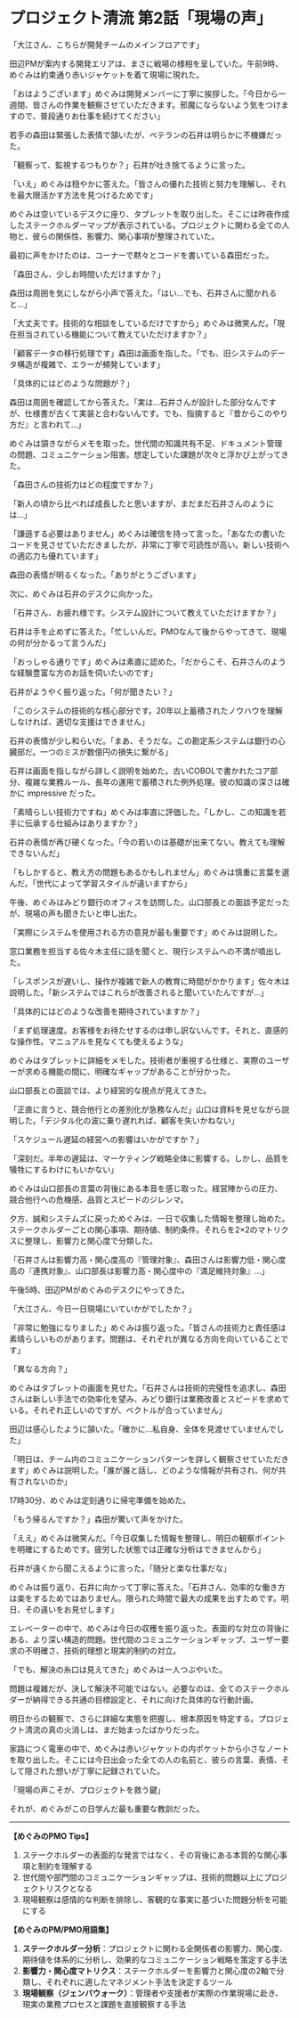 # プロジェクト清流 第2話「現場の声」

「大江さん、こちらが開発チームのメインフロアです」

田辺PMが案内する開発エリアは、まさに戦場の様相を呈していた。午前9時、めぐみは約束通り赤いジャケットを着て現場に現れた。

「おはようございます」めぐみは開発メンバーに丁寧に挨拶した。「今日から一週間、皆さんの作業を観察させていただきます。邪魔にならないよう気をつけますので、普段通りお仕事を続けてください」

若手の森田は緊張した表情で頷いたが、ベテランの石井は明らかに不機嫌だった。

「観察って、監視するつもりか？」石井が吐き捨てるように言った。

「いえ」めぐみは穏やかに答えた。「皆さんの優れた技術と努力を理解し、それを最大限活かす方法を見つけるためです」

めぐみは空いているデスクに座り、タブレットを取り出した。そこには昨夜作成したステークホルダーマップが表示されている。プロジェクトに関わる全ての人物と、彼らの関係性、影響力、関心事項が整理されていた。

最初に声をかけたのは、コーナーで黙々とコードを書いている森田だった。

「森田さん、少しお時間いただけますか？」

森田は周囲を気にしながら小声で答えた。「はい...でも、石井さんに聞かれると...」

「大丈夫です。技術的な相談をしているだけですから」めぐみは微笑んだ。「現在担当されている機能について教えていただけますか？」

「顧客データの移行処理です」森田は画面を指した。「でも、旧システムのデータ構造が複雑で、エラーが頻発しています」

「具体的にはどのような問題が？」

森田は周囲を確認してから答えた。「実は...石井さんが設計した部分なんですが、仕様書が古くて実装と合わないんです。でも、指摘すると『昔からこのやり方だ』と言われて...」

めぐみは頷きながらメモを取った。世代間の知識共有不足、ドキュメント管理の問題、コミュニケーション阻害。想定していた課題が次々と浮かび上がってきた。

「森田さんの技術力はどの程度ですか？」

「新人の頃から比べれば成長したと思いますが、まだまだ石井さんのようには...」

「謙遜する必要はありません」めぐみは確信を持って言った。「あなたの書いたコードを見させていただきましたが、非常に丁寧で可読性が高い。新しい技術への適応力も優れています」

森田の表情が明るくなった。「ありがとうございます」

次に、めぐみは石井のデスクに向かった。

「石井さん、お疲れ様です。システム設計について教えていただけますか？」

石井は手を止めずに答えた。「忙しいんだ。PMOなんて後からやってきて、現場の何が分かるって言うんだ」

「おっしゃる通りです」めぐみは素直に認めた。「だからこそ、石井さんのような経験豊富な方のお話を伺いたいのです」

石井がようやく振り返った。「何が聞きたい？」

「このシステムの技術的な核心部分です。20年以上蓄積されたノウハウを理解しなければ、適切な支援はできません」

石井の表情が少し和らいだ。「まあ、そうだな。この勘定系システムは銀行の心臓部だ。一つのミスが数億円の損失に繋がる」

石井は画面を指しながら詳しく説明を始めた。古いCOBOLで書かれたコア部分、複雑な業務ルール、長年の運用で蓄積された例外処理。彼の知識の深さは確かに impressive だった。

「素晴らしい技術力ですね」めぐみは率直に評価した。「しかし、この知識を若手に伝承する仕組みはありますか？」

石井の表情が再び硬くなった。「今の若いのは基礎が出来てない。教えても理解できないんだ」

「もしかすると、教え方の問題もあるかもしれません」めぐみは慎重に言葉を選んだ。「世代によって学習スタイルが違いますから」

午後、めぐみはみどり銀行のオフィスを訪問した。山口部長との面談予定だったが、現場の声も聞きたいと申し出た。

「実際にシステムを使用される方の意見が最も重要です」めぐみは説明した。

窓口業務を担当する佐々木主任に話を聞くと、現行システムへの不満が噴出した。

「レスポンスが遅いし、操作が複雑で新人の教育に時間がかかります」佐々木は説明した。「新システムではこれらが改善されると聞いていたんですが...」

「具体的にはどのような改善を期待されていますか？」

「まず処理速度。お客様をお待たせするのは申し訳ないんです。それと、直感的な操作性。マニュアルを見なくても使えるような」

めぐみはタブレットに詳細をメモした。技術者が重視する仕様と、実際のユーザーが求める機能の間に、明確なギャップがあることが分かった。

山口部長との面談では、より経営的な視点が見えてきた。

「正直に言うと、競合他行との差別化が急務なんだ」山口は資料を見せながら説明した。「デジタル化の波に乗り遅れれば、顧客を失いかねない」

「スケジュール遅延の経営への影響はいかがですか？」

「深刻だ。半年の遅延は、マーケティング戦略全体に影響する。しかし、品質を犠牲にするわけにもいかない」

めぐみは山口部長の言葉の背後にある本音を感じ取った。経営陣からの圧力、競合他行への危機感、品質とスピードのジレンマ。

夕方、誠和システムズに戻っためぐみは、一日で収集した情報を整理し始めた。ステークホルダーごとの関心事項、期待値、制約条件。それらを2×2のマトリクスに整理し、影響力と関心度で分類した。

「石井さんは影響力高・関心度高の『管理対象』、森田さんは影響力低・関心度高の『連携対象』、山口部長は影響力高・関心度中の『満足維持対象』...」

午後5時、田辺PMがめぐみのデスクにやってきた。

「大江さん、今日一日現場にいていかがでしたか？」

「非常に勉強になりました」めぐみは振り返った。「皆さんの技術力と責任感は素晴らしいものがあります。問題は、それぞれが異なる方向を向いていることです」

「異なる方向？」

めぐみはタブレットの画面を見せた。「石井さんは技術的完璧性を追求し、森田さんは新しい手法での効率化を望み、みどり銀行は業務改善とスピードを求めている。それぞれ正しいのですが、ベクトルが合っていません」

田辺は感心したように頷いた。「確かに...私自身、全体を見渡せていませんでした」

「明日は、チーム内のコミュニケーションパターンを詳しく観察させていただきます」めぐみは説明した。「誰が誰と話し、どのような情報が共有され、何が共有されないのか」

17時30分、めぐみは定刻通りに帰宅準備を始めた。

「もう帰るんですか？」森田が驚いて声をかけた。

「ええ」めぐみは微笑んだ。「今日収集した情報を整理し、明日の観察ポイントを明確にするためです。疲労した状態では正確な分析はできませんから」

石井が遠くから聞こえるように言った。「随分と楽な仕事だな」

めぐみは振り返り、石井に向かって丁寧に答えた。「石井さん、効率的な働き方は楽をするためではありません。限られた時間で最大の成果を出すためです。明日、その違いをお見せします」

エレベーターの中で、めぐみは今日の収穫を振り返った。表面的な対立の背後にある、より深い構造的問題。世代間のコミュニケーションギャップ、ユーザー要求の不明確さ、技術的理想と現実的制約の対立。

「でも、解決の糸口は見えてきた」めぐみは一人つぶやいた。

問題は複雑だが、決して解決不可能ではない。必要なのは、全てのステークホルダーが納得できる共通の目標設定と、それに向けた具体的な行動計画。

明日からの観察で、さらに詳細な実態を把握し、根本原因を特定する。プロジェクト清流の真の火消しは、まだ始まったばかりだった。

家路につく電車の中で、めぐみは赤いジャケットの内ポケットから小さなノートを取り出した。そこには今日出会った全ての人の名前と、彼らの言葉、表情、そして隠された想いが丁寧に記録されていた。

「現場の声こそが、プロジェクトを救う鍵」

それが、めぐみがこの日学んだ最も重要な教訓だった。

---

**【めぐみのPMO Tips】**
1. ステークホルダーの表面的な発言ではなく、その背後にある本質的な関心事項と制約を理解する
2. 世代間や部門間のコミュニケーションギャップは、技術的問題以上にプロジェクトリスクとなる
3. 現場観察は感情的な判断を排除し、客観的な事実に基づいた問題分析を可能にする

**【めぐみのPM/PMO用語集】**
1. **ステークホルダー分析**：プロジェクトに関わる全関係者の影響力、関心度、期待値を体系的に分析し、効果的なコミュニケーション戦略を策定する手法
2. **影響力・関心度マトリクス**：ステークホルダーを影響力と関心度の2軸で分類し、それぞれに適したマネジメント手法を決定するツール
3. **現場観察（ジェンバウォーク）**：管理者や支援者が実際の作業現場に赴き、現実の業務プロセスと課題を直接観察する手法